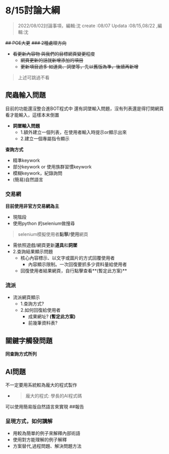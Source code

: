 # 8/15討論大綱
> 2022/08/02討論事項，編輯:沈
> create :08/07
> Updata :08/15,08/22 ,編輯:沈

~~## POE大更~~
~~### 2種處理方向~~

- ~~看更新內容物 與我們的目標網頁變更程度~~
  - ~~網頁更新的話就新增添加的項目~~
  - ~~更新項目過多 如道具、詞墜等，先以舊版為準，後續再新增~~

> 上述可跳過不看

## 爬蟲輸入問題
目前的功能還沒整合進BOT程式中
還有詞墜輸入問題，沒有列表還是得打開網頁看才能輸入，這樣本末倒置
- **詞墜輸入問題**
  - 1.額外建立一個列表，在使用者輸入時提示or顯示出來
  - 2.建立一個專屬指令顯示

**查詢方式**
- 精準keywork
- 部分keywork or 使用族群習慣keywork
- 模糊keywork，紀錄詢問
- (簡易)自然語言

### 交易網
**目前使用非官方交易網為主**
- 現階段
 - 使用python 的selenium做搜尋
 > selenium模擬使用者**點擊/使用**網頁
 - 需依照遊戲/網頁更新**道具**和**詞墜**
- 2.查詢結果顯示問題
  - 核心內容標示、以文字或圖片的方式回覆使用者
    - 內容顯示限制。一次回復要抓多少資料量給使用者
  - 回復使用者結果網頁，自行點擊查看**(暫定此方案)**

### 流派
- 流派網頁顯示
  - 1.查詢方式?
  - 2.如何回復給使用者
    - 成果網址? **(暫定此方案)**
	- 前幾筆資料表?

## 關鍵字觸發問題
**同查詢方式所列**


## AI問題
不一定要用系統較為龐大的程式製作
- > 龐大的程式: 學長的AI程式碼

可以使用簡易版自然語言來實現
##報告
### 呈現方式，如何講解
- 用較為簡單的例子來解釋內部術語
- 使用對方能理解的例子解釋
- 方案替代,過程問題、解決問題方法
